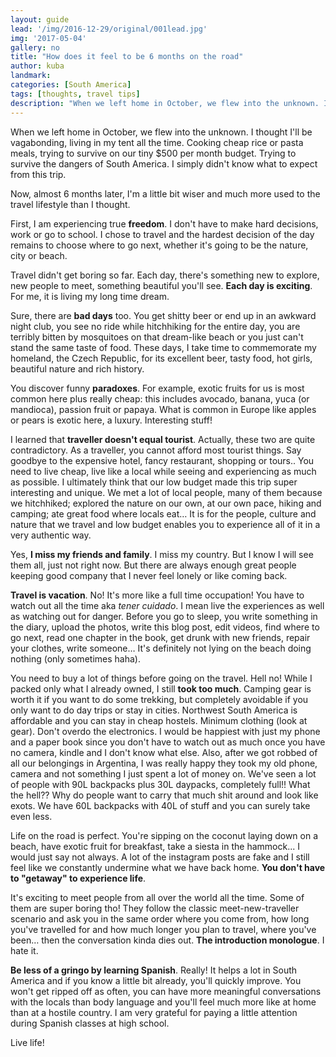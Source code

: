 ```yaml
---
layout: guide
lead: '/img/2016-12-29/original/001lead.jpg'
img: '2017-05-04'
gallery: no
title: "How does it feel to be 6 months on the road​"
author: kuba
landmark:
categories: [South America]
tags: [thoughts, travel tips]
description: "When we left home in October, we flew into the unknown. I thought I'll be vagabonding, living in my tent all the time. Cooking cheap rice or pasta meals, trying to survive on our tiny $500 per month budget. Trying to survive the dangers of South America. I simply didn't know what to expect from this trip."
---
```


When we left home in October, we flew into the unknown. I thought I'll be vagabonding, living in my tent all the time. Cooking cheap rice or pasta meals, trying to survive on our tiny $500 per month budget. Trying to survive the dangers of South America. I simply didn't know what to expect from this trip. 

Now, almost 6 months later, I'm a little bit wiser and much more used to the travel lifestyle than I thought. 

First, I am experiencing true **freedom**. I don't have to make hard decisions, work or go to school. I chose to travel and the hardest decision of the day remains to choose where to go next, whether it's going to be the nature, city or beach. 

Travel didn't get boring so far. Each day, there's something new to explore, new people to meet, something beautiful you'll see. **Each day is exciting**. For me, it is living my long time dream. 

Sure, there are **bad days** too. You get shitty beer or end up in an awkward night club, you see no ride while hitchhiking for the entire day, you are terribly bitten by mosquitoes on that dream-like beach or you just can't stand the same taste of food. These days, I take time to commemorate my homeland, the Czech Republic, for its excellent beer, tasty food, hot girls, beautiful nature and rich history.

You discover funny **paradoxes**. For example, exotic fruits for us is most common here plus really cheap: this includes avocado, banana, yuca (or mandioca), passion fruit or papaya. What is common in Europe like apples or pears is exotic here, a luxury. Interesting stuff!

I learned that **traveller doesn't equal tourist**. Actually, these two are quite contradictory. As a traveller, you cannot afford most tourist things. Say goodbye to the expensive hotel, fancy restaurant, shopping or tours.. You need to live cheap, live like a local while seeing and experiencing as much as possible. I ultimately think that our low budget made this trip super interesting and unique. We met a lot of local people, many of them because we hitchhiked; explored the nature on our own, at our own pace, hiking and camping; ate great food where locals eat… It is for the people, culture and nature that we travel and low budget enables you to experience all of it in a very authentic way.

Yes, **I miss my friends and family**. I miss my country. But I know I will see them all, just not right now. But there are always enough great people keeping good company that I never feel lonely or like coming back.

**Travel is vacation**. No! It's more like a full time occupation! You have to watch out all the time aka *tener cuidado*. I mean live the experiences as well as watching out for danger. Before you go to sleep, you write something in the diary, upload the photos, write this blog post, edit videos, find where to go next, read one chapter in the book, get drunk with new friends, repair your clothes, write someone… It's definitely not lying on the beach doing nothing (only sometimes haha). 

You need to buy a lot of things before going on the travel. Hell no! While I packed only what I already owned, I still **took too much**. Camping gear is worth it if you want to do some trekking, but completely avoidable if you only want to do day trips or stay in cities. Northwest South America is affordable and you can stay in cheap hostels. Minimum clothing (look at gear). Don't overdo the electronics. I would be happiest with just my phone and a paper book since you don't have to watch out as much once you have no camera, kindle and I don't know what else. Also, after we got robbed of all our belongings in Argentina, I was really happy they took my old phone, camera and not something I just spent a lot of money on. We've seen a lot of people with 90L backpacks plus 30L daypacks, completely full!! What the hell?? Why do people want to carry that much shit around and look like exots. We have 60L backpacks with 40L of stuff and you can surely take even less. 

Life on the road is perfect. You're sipping on the coconut laying down on a beach, have exotic fruit for breakfast, take a siesta in the hammock... I would just say not always. A lot of the instagram posts are fake and I still feel like we constantly undermine what we have back home. **You don't have to "getaway" to experience life**.

It's exciting to meet people from all over the world all the time. Some of them are super boring tho! They follow the classic meet-new-traveller scenario and ask you in the same order where you come from, how long you've travelled for and how much longer you plan to travel, where you've been… then the conversation kinda dies out. **The introduction monologue**. I hate it. 

**Be less of a gringo by learning Spanish**. Really! It helps a lot in South America and if you know a little bit already, you'll quickly improve. You won't get ripped off as often, you can have more meaningful conversations with the locals than body language and you'll feel much more like at home than at a hostile country. I am very grateful for paying a little attention​ during Spanish classes at high school.

Live life!
